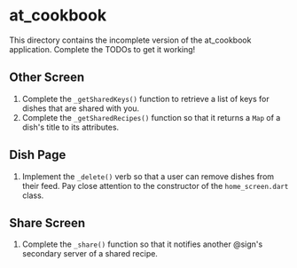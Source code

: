 # at_cookbook

This directory contains the incomplete version of the at_cookbook application. Complete the TODOs to get it working!

## Other Screen

1. Complete the `_getSharedKeys()` function to retrieve a list of keys for dishes that are shared with you.
2. Complete the  `_getSharedRecipes()` function so that it returns a `Map` of a dish's title to its attributes.

## Dish Page

1. Implement the `_delete()` verb so that a user can remove dishes from their feed. Pay close attention to the constructor of the `home_screen.dart` class.

## Share Screen

1. Complete the `_share()` function so that it notifies another @sign's secondary server of a shared recipe.

